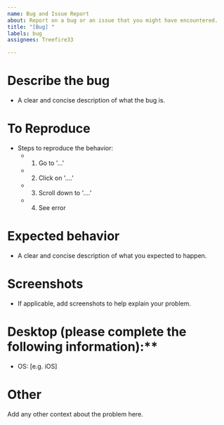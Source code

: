 ```yaml
---
name: Bug and Issue Report
about: Report on a bug or an issue that you might have encountered.
title: "[Bug] "
labels: bug
assignees: Treefire33

---
```


# Describe the bug
- A clear and concise description of what the bug is.

# To Reproduce
- Steps to reproduce the behavior:
  - 1. Go to '...'
  - 2. Click on '....'
  - 3. Scroll down to '....'
  - 4. See error

# Expected behavior
- A clear and concise description of what you expected to happen.

# Screenshots
- If applicable, add screenshots to help explain your problem.

# Desktop (please complete the following information):**
 - OS: [e.g. iOS]

# Other
Add any other context about the problem here.
